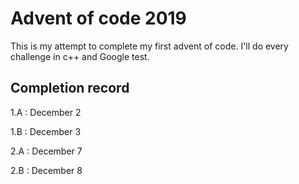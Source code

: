 # Advent of code 2019
This is my attempt to complete my first advent of code. I'll do every challenge in c++ and Google test.

## Completion record

1.A : December 2

1.B : December 3

2.A : December 7

2.B : December 8
